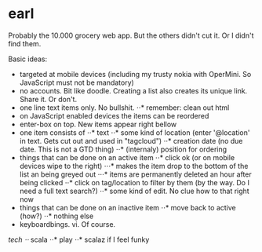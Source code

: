 earl
====

Probably the 10.000 grocery web app. But the others didn't cut it. Or I didn't find them.

Basic ideas:

* targeted at mobile devices (including my trusty nokia with OperMini. So JavaScript must not be mandatory)
* no accounts. Bit like doodle. Creating a list also creates its unique link. Share it. Or don't.
* one line text items only. No bullshit.
⋅⋅* remember: clean out html
* on JavaScript enabled devices the items can be reordered
* enter-box on top. New items appear right bellow
* one item consists of
⋅⋅* text
⋅⋅* some kind of location (enter '@location' in text. Gets cut out and used in "tagcloud")
⋅⋅* creation date (no due date. This is not a GTD thing)
⋅⋅* (internaly) position for ordering
* things that can be done on an active item
⋅⋅* click ok (or on mobile devices wipe to the right)
⋅⋅⋅* makes the item drop to the bottom of the list an being greyed out
⋅⋅⋅* items are permanently deleted an hour after being clicked
⋅⋅* click on tag/location to filter by them (by the way. Do I need a full text search?)
⋅⋅* some kind of edit. No clue how to that right now
* things that can be done on an inactive item
⋅⋅* move back to active (how?)
⋅⋅* nothing else
* keyboardbings. vi. Of course.


*tech
⋅⋅* scala
⋅⋅* play
⋅⋅* scalaz if I feel funky

